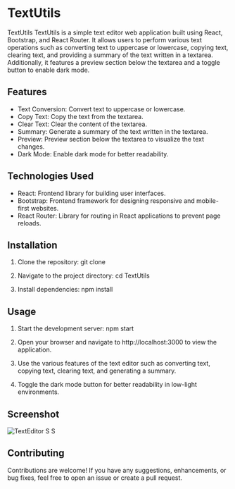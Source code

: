 
# TextUtils


TextUtils
TextUtils is a simple text editor web application built using React, Bootstrap, and React Router. It allows users to perform various text operations such as converting text to uppercase or lowercase, copying text, clearing text, and providing a summary of the text written in a textarea. Additionally, it features a preview section below the textarea and a toggle button to enable dark mode.


## Features

- Text Conversion: Convert text to uppercase or lowercase.
- Copy Text: Copy the text from the textarea.
- Clear Text: Clear the content of the textarea.
- Summary: Generate a summary of the text written in the textarea.
- Preview: Preview section below the textarea to visualize the text changes.
- Dark Mode: Enable dark mode for better readability.


## Technologies Used

- React: Frontend library for building user interfaces.
- Bootstrap: Frontend framework for designing responsive and mobile-first websites.
- React Router: Library for routing in React applications to prevent page reloads.


## Installation
1. Clone the repository:
git clone [<repository-url>](https://github.com/kirat13/Text-Editor.git)

2. Navigate to the project directory:
cd TextUtils

3. Install dependencies:
npm install

    
## Usage

1. Start the development server:
npm start

2. Open your browser and navigate to http://localhost:3000 to view the application.

3. Use the various features of the text editor such as converting text, copying text, clearing text, and generating a summary.

4. Toggle the dark mode button for better readability in low-light environments.

## Screenshot


![TextEditor S S](https://github.com/kirat13/Text-Editor/assets/152523419/036e8cea-79b9-41d9-90d6-cc77f9e99746)

## Contributing

Contributions are welcome! If you have any suggestions, enhancements, or bug fixes, feel free to open an issue or create a pull request.

